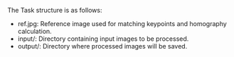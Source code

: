 

The Task structure is as follows:
- ref.jpg: Reference image used for matching keypoints and homography calculation.
- input/: Directory containing input images to be processed.
- output/: Directory where processed images will be saved.
